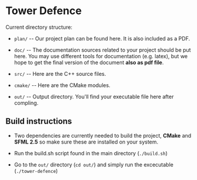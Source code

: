 # Tower Defence

Current directory structure:

  * `plan/` -- Our project plan can be found here. It is also included as a PDF.

  * `doc/` -- The documentation sources related to your project should be put here.
    You may use different tools for documentation (e.g. latex),
    but we hope to get the final version of the document
    **also as pdf file**.

  * `src/` -- Here are the C++ source files. 

  * `cmake/` -- Here are the CMake modules.

  * `out/` -- Output directory. You'll find your executable file here after compling.


## Build instructions

* Two dependencies are currently needed to build the project, **CMake** and **SFML 2.5** so make sure these are installed on your system.

* Run the build.sh script found in the main directory (`./build.sh`)

* Go to the `out/` directory (`cd out/`) and simply run the excecutable (`./tower-defence`)
